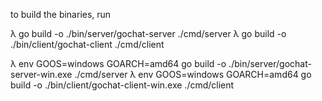 to build the binaries, run


λ go build -o ./bin/server/gochat-server ./cmd/server
λ go build -o ./bin/client/gochat-client ./cmd/client

λ env GOOS=windows GOARCH=amd64 go build -o ./bin/server/gochat-server-win.exe ./cmd/server
λ env GOOS=windows GOARCH=amd64 go build -o ./bin/client/gochat-client-win.exe ./cmd/client
